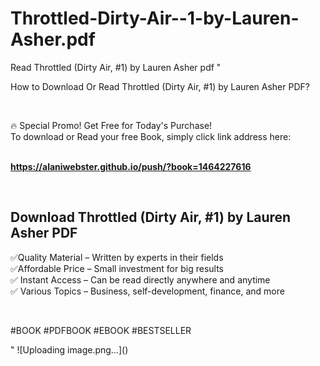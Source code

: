 # Throttled-Dirty-Air--1-by-Lauren-Asher.pdf
Read Throttled (Dirty Air, #1) by Lauren Asher pdf
"<p>How to Download Or Read Throttled (Dirty Air, #1) by Lauren Asher PDF?</p>
<p>&nbsp;</p>
<p>&#128293;  Special Promo! Get Free for Today's Purchase!<br />To download or Read your free Book, simply click link address here:&nbsp;<br />&nbsp;</p>
<p><a href=""https://alaniwebster.github.io/push/?book=1464227616""><strong>https://alaniwebster.github.io/push/?book=1464227616</strong></a></p>
<p>&nbsp;</p>
<h2>Download Throttled (Dirty Air, #1) by Lauren Asher PDF</h2>
<p>&#x2705;Quality Material &ndash; Written by experts in their fields<br />&#x2705;Affordable Price &ndash; Small investment for big results<br />&#x2705; Instant Access &ndash; Can be read directly anywhere and anytime<br />&#x2705; Various Topics &ndash; Business, self-development, finance, and more</p>
<p>&nbsp;</p>
<p>#BOOK #PDFBOOK #EBOOK #BESTSELLER</p>
"
![Uploading image.png…]()
